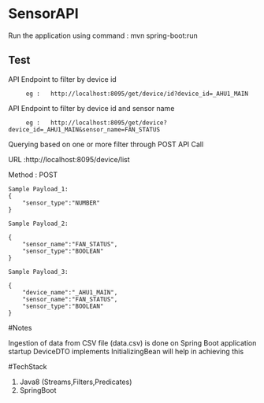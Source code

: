 # SensorAPI

Run the application using command : mvn spring-boot:run


## Test

API Endpoint to filter by device id

         eg : 	http://localhost:8095/get/device/id?device_id=_AHU1_MAIN

API Endpoint to filter by device id and sensor name

         eg : 	http://localhost:8095/get/device?device_id=_AHU1_MAIN&sensor_name=FAN_STATUS


Querying based on one or more filter through POST API Call

URL :http://localhost:8095/device/list

Method : POST

	Sample Payload_1:
	{
	    "sensor_type":"NUMBER"
	}

	Sample Payload_2:
	
	{
	    "sensor_name":"FAN_STATUS",
	    "sensor_type":"BOOLEAN"
	}

	Sample Payload_3:
	
	{
	    "device_name":"_AHU1_MAIN",
	    "sensor_name":"FAN_STATUS",
	    "sensor_type":"BOOLEAN"
	}



#Notes

Ingestion of data from CSV file (data.csv) is done on Spring Boot application startup
DeviceDTO implements InitializingBean will help in achieving this


#TechStack

1. Java8 (Streams,Filters,Predicates)
2. SpringBoot
